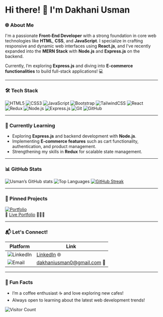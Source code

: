 # Hi there! 👋 I'm Dakhani Usman

### 🌐 About Me
I'm a passionate **Front-End Developer** with a strong foundation in core web technologies like **HTML**, **CSS**, and **JavaScript**. I specialize in crafting responsive and dynamic web interfaces using **React.js**, and I've recently expanded into the **MERN Stack** with **Node.js** and **Express.js** on the backend.

Currently, I’m exploring **Express.js** and diving into **E-commerce functionalities** to build full-stack applications! 💻

---

### 🛠 Tech Stack
![HTML5](https://img.shields.io/badge/-HTML5-E34F26?style=for-the-badge&logo=html5&logoColor=white)
![CSS3](https://img.shields.io/badge/-CSS3-1572B6?style=for-the-badge&logo=css3&logoColor=white)
![JavaScript](https://img.shields.io/badge/-JavaScript-F7DF1E?style=for-the-badge&logo=javascript&logoColor=black)
![Bootstrap](https://img.shields.io/badge/-Bootstrap-7952B3?style=for-the-badge&logo=bootstrap&logoColor=white)
![TailwindCSS](https://img.shields.io/badge/-TailwindCSS-06B6D4?style=for-the-badge&logo=tailwindcss&logoColor=white)
![React](https://img.shields.io/badge/-React-61DAFB?style=for-the-badge&logo=react&logoColor=black)
![Redux](https://img.shields.io/badge/-Redux-764ABC?style=for-the-badge&logo=redux&logoColor=white)
![Node.js](https://img.shields.io/badge/-Node.js-339933?style=for-the-badge&logo=node.js&logoColor=white)
![Express.js](https://img.shields.io/badge/-Express.js-000000?style=for-the-badge&logo=express&logoColor=white)
![Git](https://img.shields.io/badge/-Git-F05032?style=for-the-badge&logo=git&logoColor=white)
![GitHub](https://img.shields.io/badge/-Github-1d1c1b?style=for-the-badge&logo=github&logoColor=white)

---

### 🎯 Currently Learning
- Exploring **Express.js** and backend development with **Node.js**.
- Implementing **E-commerce features** such as cart functionality, authentication, and product management.
- Strengthening my skills in **Redux** for scalable state management.

---

### 📊 GitHub Stats

![Usman’s GitHub stats](https://github-readme-stats.vercel.app/api?username=DakhaniUsman&show_icons=true&theme=radical)
![Top Languages](https://github-readme-stats.vercel.app/api/top-langs/?username=DakhaniUsman&layout=compact&theme=radical)
[![GitHub Streak](https://streak-stats.demolab.com?user=DakhaniUsman&theme=radical)](https://git.io/streak-stats)

---

### 📌 Pinned Projects
[![Portfolio](https://img.shields.io/badge/-Portfolio-blueviolet?style=for-the-badge)](https://github.com/DakhaniUsman/portfolio)  
🔗 [Live Portfolio](https://dakhaniusman.github.io/portfolio) 👨🏻‍💻

---

### 📬 Let's Connect!

| Platform | Link |
| -------- | ---- |
| ![LinkedIn](https://img.shields.io/badge/LinkedIn-%230077B5.svg?&style=for-the-badge&logo=linkedin&logoColor=white) | [LinkedIn](https://www.linkedin.com/in/usman-dakhani) 🌐 |
| ![Email](https://img.shields.io/badge/Email-D14836?style=for-the-badge&logo=gmail&logoColor=white) | dakhaniusman0@gmail.com 📧 |

---

### 🌱 Fun Facts
- I’m a coffee enthusiast ☕ and love exploring new cafes!
- Always open to learning about the latest web development trends!

![Visitor Count](https://komarev.com/ghpvc/?username=DakhaniUsman&color=blue)
